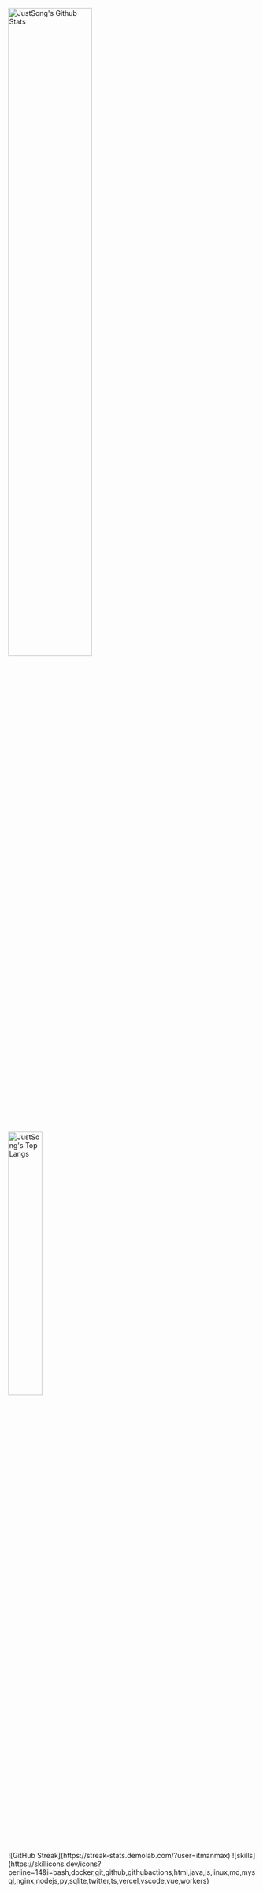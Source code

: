 <p>
  <img src="https://github-readme-stats.vercel.app/api?username=itmanmax&show_icons=true&hide_border=true&theme=radical" alt="JustSong's Github Stats" width="58%" />
</p>
<p>
  <img src="https://github-readme-stats.vercel.app/api/top-langs/?username=itmanmax&layout=compact&hide_border=true&langs_count=10" alt="JustSong's Top Langs" width="37%" /> 
</p>
<!--START_SECTION:waka-->
<!--END_SECTION:waka-->
![GitHub Streak](https://streak-stats.demolab.com/?user=itmanmax)
![skills](https://skillicons.dev/icons?perline=14&i=bash,docker,git,github,githubactions,html,java,js,linux,md,mysql,nginx,nodejs,py,sqlite,twitter,ts,vercel,vscode,vue,workers)


